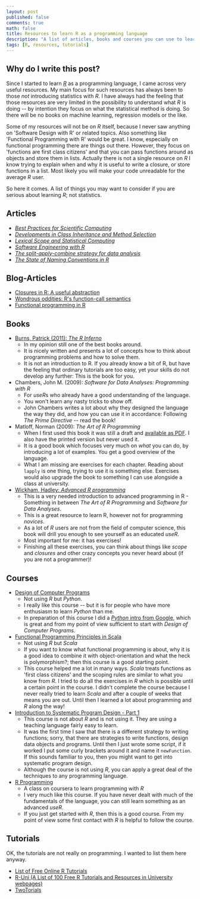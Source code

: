 ```yaml
---
layout: post
published: false
comments: true
math: false
title: Resources to learn R as a programming language
description: "A list of articles, books and courses you can use to learn R as a programming language."
tags: [R, resources, tutorials]
---
```

Why do I write this post?
-------------------------
Since I started to learn [*R*](http://cran.r-project.org/) as a programming language, I came across very useful resources. My main focus for such resources has always been to those *not* introducing statistics with *R*. I have always had the feeling that those resources are very limited in the possibility to understand what *R* is doing -- by intention they focus on what the statistical method is doing. So there will be no books on machine learning, regression models or the like. 

Some of my resources will not be on *R* itself, because I never saw anything on 'Software Design with R' or related topics. Also something like 'Functional Programming with R' would be great. I know, especially on functional programming there are things out there. However, they focus on 'functions are first class citizens' and that you can pass functions around as objects and store them in lists. Actually there is not a single resource on *R* I know trying to explain when and why it is useful to write a closure, or store functions in a list. Most likely you will make your code unreadable for the average *R* user.

So here it comes. A list of things you may want to consider if you are serious about learning *R*; not statistics.

Articles
--------
- [*Best Practices for Scientific Computing*](http://arxiv.org/pdf/1210.0530.pdf)
- [*Developments in Class Inheritance and Method Selection*](http://statweb.stanford.edu/~jmc4/classInheritance.pdf)
- [*Lexical Scope and Statistical Computing*](http://www.tandfonline.com/doi/abs/10.1080/10618600.2000.10474895)
- [*Software Engineering with R*](http://www.people.fas.harvard.edu/~ptoulis/harvard-homepage/papers/R-software-engineering.pdf)
- [*The split-apply-combine strategy for data analysis*](http://vita.had.co.nz/papers/plyr.html)
- [*The State of Naming Conventions in R*](http://journal.r-project.org/archive/2012-2/RJournal_2012-2_Baaaath.pdf)

Blog-Articles
-------------
- [Closures in R: A useful abstraction](http://leftcensored.skepsi.net/2012/12/02/closures-in-r-a-useful-abstraction/)
- [Wondrous oddities: R's function-call semantics](http://blog.moertel.com/posts/2006-01-20-wondrous-oddities-rs-function-call-semantics.html)
- [Functional programming in R](http://daspringate.github.io/posts/2013/05/Functional_programming_in_R.html)

Books
-----
- [Burns, Patrick (2011): *The R Inferno*](http://www.burns-stat.com/documents/books/the-r-inferno/)
  - In my opinion still one of the best books around.
  - It is nicely written and presents a lot of concepts how to think about programming problems and how to solve them.
  - It is not an introduction to R. If you already know a bit of R, but have the feeling that ordinary tutorials are too easy, yet your skills do not develop any further: This is the book for you.
- Chambers, John M. (2009): *Software for Data Analyses: Programming with R*
  - For *useR*s who already have a good understanding of the language.
  - You won't learn any nasty tricks to show off.
  - John Chambers writes a lot about why they designed the language the way they did, and how you can use it in accordance: Following *The Prime Directive* -- read the book!
- Matloff, Norman (2009): *The Art of R Programming*
  - When I first used this book it was still a draft and [available as PDF](http://heather.cs.ucdavis.edu/~matloff/132/NSPpart.pdf). I also have the printed version but never used it.
  - It is a good book which focuses very much on *what* you can do, by introducing a lot of examples. You get a good overview of the language.
  - What I am missing are exercises for each chapter. Reading about `lapply` is one thing, trying to use it is something else. Exercises would also upgrade the book to something I can use alongside a class at university.
- [Wickham, Hadley: *Advanced R programming*](http://adv-r.had.co.nz/)
  - This is a very needed introduction to advanced programming in R - Something in between *The Art of R Programming* and *Software for Data Analyses*.
  - This is a great resource to learn R, however not for programming *novices*.
  - As a lot of *R* users are not from the field of computer science, this book will drill you enough to see yourself as an educated *useR*.
  - Most important for me: it has exercises!
  - Finishing all these exercises, you can think about things like *scope* and *closures* and other crazy concepts you never heard about (if you are not a programmer)!

Courses
-------
- [Design of Computer Programs](https://www.udacity.com/course/cs212)
  - Not using *R* but *Python*.
  - I really like this course -- but it is for people who have more enthusiasm to learn *Python* than me.
  - In preparation of this course I did a [*Python* intro from Google](https://developers.google.com/edu/python/), which is great and from my point of view sufficient to start with *Design of Computer Programs*.
- [Functional Programming Principles in Scala](https://www.coursera.org/course/progfun)
  - Not using *R* but *Scala*
  - If you want to know what functional programming is about, why it is a good idea to combine it with object-orientation and what the heck is polymorphism?; then this course is a good starting point.
  - This course helped me a lot in many ways. *Scala* treats functions as 'first class citizens' and the scoping rules are similar to what you know from *R*. I tried to do all the exercises in *R* which is possible until a certain point in the course. I didn't complete the course because I never really tried to learn *Scala* and after a couple of weeks that means you are out. Until then I learned a lot about programming and *R* along the way!
- [Introduction to Systematic Program Design - Part 1](https://www.coursera.org/course/programdesign)
  - This course is not about *R* and is not using it. They are using a teaching language fairly easy to learn.
  - It was the first time I saw that there is a different strategy to writing functions; sorry, that there are strategies to write functions, design data objects and programs. Until then I just wrote some script, if it worked I put some curly brackets around it and name it `newFunction`. If this sounds familiar to you, then you might want to get into systematic program design.
  - Although the course is not using *R*, you can apply a great deal of the techniques to any programming language.
- [R Programming](https://www.coursera.org/course/rprog)
  - A class on coursera to learn programming with *R*
  - I very much like this course. If you have never dealt with much of the fundamentals of the language, you can still learn something as an advanced *useR*.
  - If you just get started with *R*, then this is a good course. From my point of view some first contact with *R* is helpful to follow the course.

Tutorials
---------
OK, the tutorials are not really on programming. I wanted to list them here anyway.
- [List of Free Online R Tutorials](http://pairach.com/2012/06/17/r_tutorials_non-uni/)
- [R-Uni (A List of 100 Free R Tutorials and Resources in University webpages)](http://pairach.com/2012/02/26/r-tutorials-from-universities-around-the-world/)
- [TwoTorials](http://www.twotorials.com/)


